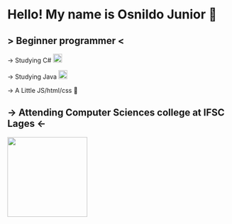 # Hello!  My name is Osnildo Junior 🤘

## > Beginner programmer <

-> Studying C#
<img src="https://cdn.jsdelivr.net/gh/devicons/devicon/icons/csharp/csharp-plain.svg" width="20" height="20"/>

-> Studying Java
<img src="https://cdn.jsdelivr.net/gh/devicons/devicon/icons/java/java-original.svg" width="20" height="20"/>

-> A Little JS/html/css 🤏

## -> Attending Computer Sciences college at IFSC Lages <-


<a href="https://github.com/Junior-Osnildo">
<img height="180em" src="https://github-readme-stats-git-masterrstaa-rickstaa.vercel.app/api/top-langs/?username=JuniorOsnildo&layout=compact&langs_count=7&theme=holi"/>

